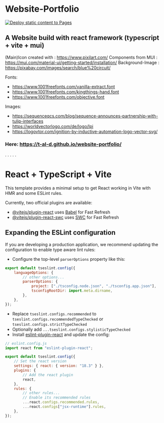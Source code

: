 # Website-Portfolio

[![Deploy static content to Pages](https://github.com/T-Al-D/website-portfolio/actions/workflows/jekyll-gh-pages.yml/badge.svg)](https://github.com/T-Al-D/website-portfolio/actions/workflows/jekyll-gh-pages.yml)

## A Website build with react framework (typescript + vite + mui)

(Main)Icon created with : https://www.pixilart.com/
Components from MUI : https://mui.com/material-ui/getting-started/installation/
Background-Image : https://pixabay.com/images/search/blue%20circuit/

Fonts:

-   https://www.1001freefonts.com/vanilla-extract.font
-   https://www.1001freefonts.com/kingthings-hand.font
-   https://www.1001freefonts.com/objective.font

Images:

-   https://sequenceqcs.com/blog/sequence-announces-partnership-with-tulip-interfaces
-   https://worldvectorlogo.com/de/logo/lpi
-   https://logovtor.com/ignition-by-inductive-automation-logo-vector-svg/

### Here: https://t-al-d.github.io/website-portfolio/

.
.
.
.
.

# React + TypeScript + Vite

This template provides a minimal setup to get React working in Vite with HMR and some ESLint rules.

Currently, two official plugins are available:

-   [@vitejs/plugin-react](https://github.com/vitejs/vite-plugin-react/blob/main/packages/plugin-react/README.md) uses [Babel](https://babeljs.io/) for Fast Refresh
-   [@vitejs/plugin-react-swc](https://github.com/vitejs/vite-plugin-react-swc) uses [SWC](https://swc.rs/) for Fast Refresh

## Expanding the ESLint configuration

If you are developing a production application, we recommend updating the configuration to enable type aware lint rules:

-   Configure the top-level `parserOptions` property like this:

```js
export default tseslint.config({
	languageOptions: {
		// other options...
		parserOptions: {
			project: ["./tsconfig.node.json", "./tsconfig.app.json"],
			tsconfigRootDir: import.meta.dirname,
		},
	},
});
```

-   Replace `tseslint.configs.recommended` to `tseslint.configs.recommendedTypeChecked` or `tseslint.configs.strictTypeChecked`
-   Optionally add `...tseslint.configs.stylisticTypeChecked`
-   Install [eslint-plugin-react](https://github.com/jsx-eslint/eslint-plugin-react) and update the config:

```js
// eslint.config.js
import react from "eslint-plugin-react";

export default tseslint.config({
	// Set the react version
	settings: { react: { version: "18.3" } },
	plugins: {
		// Add the react plugin
		react,
	},
	rules: {
		// other rules...
		// Enable its recommended rules
		...react.configs.recommended.rules,
		...react.configs["jsx-runtime"].rules,
	},
});
```
